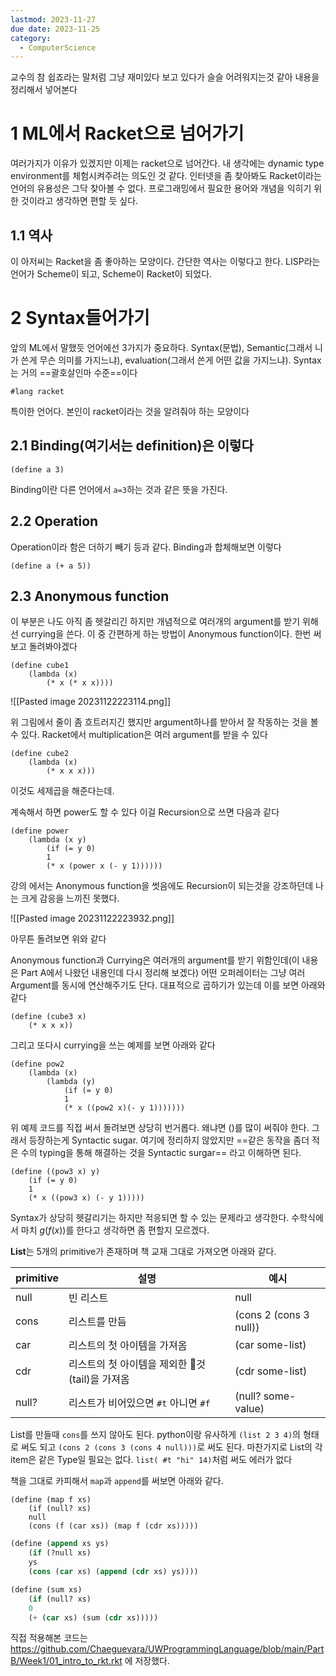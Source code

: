 ```yaml
---
lastmod: 2023-11-27
due date: 2023-11-25
category:
  - ComputerScience
---
```

교수의 참 쉽죠라는 말처럼 그냥 재미있다 보고 있다가 슬슬 어려워지는것 같아 내용을 정리해서 넣어본다

# 1 ML에서 Racket으로 넘어가기
여러가지가 이유가 있겠지만 이제는 racket으로 넘어간다. 내 생각에는 dynamic type environment를 체험시켜주려는 의도인 것 같다. 인터넷을 좀 찾아봐도 Racket이라는 언어의 유용성은 그닥 찾아볼 수 없다. 프로그래밍에서 필요한 용어와 개념을 익히기 위한 것이라고 생각하면 편할 듯 싶다.

## 1.1 역사
이 아저씨는 Racket을 좀 좋아하는 모양이다. 간단한 역사는 이렇다고 한다. LISP라는 언어가 Scheme이 되고, Scheme이 Racket이 되었다.

# 2 Syntax들어가기
앞의 ML에서 말했듯 언어에선 3가지가 중요하다. Syntax(문법), Semantic(그래서 니가 쓴게 무슨 의미를 가지느냐), evaluation(그래서 쓴게 어떤 값을 가지느냐). Syntax는 거의 ==괄호살인마 수준==이다

```racket
#lang racket
```
특이한 언어다. 본인이 racket이라는 것을 알려줘야 하는 모양이다

## 2.1 Binding(여기서는 definition)은 이렇다
```racket
(define a 3)
```
Binding이란 다른 언어에서 `a=3`하는 것과 같은 뜻을 가진다. 

## 2.2 Operation
Operation이라 함은 더하기 빼기 등과 같다. Binding과 합체해보면 이렇다
```racket
(define a (+ a 5))
```

## 2.3 Anonymous function
이 부분은 나도 아직 좀 헷갈리긴 하지만 개념적으로 여러개의 argument를 받기 위해선 currying을 쓴다. 이 중 간편하게 하는 방법이 Anonymous function이다. 한번 써보고 돌려봐야겠다
```racket
(define cube1
	(lambda (x)
		(* x (* x x))))
```


![[Pasted image 20231122223114.png]]


위 그림에서 줄이 좀 흐트러지긴 했지만 argument하나를 받아서 잘 작동하는 것을 볼 수 있다. Racket에서 multiplication은 여러 argument를 받을 수 있다

```racket
(define cube2
	(lambda (x)
		(* x x x)))
```
이것도 세제곱을 해준다는데.

계속해서 하면 power도 할 수 있다 이걸 Recursion으로 쓰면 다음과 같다
```racket
(define power
	(lambda (x y)
		(if (= y 0)
		1
		(* x (power x (- y 1))))))
```
강의 에서는 Anonymous function을 썻음에도 Recursion이 되는것을 강조하던데 나는 크게 감응을 느끼진 못했다.

![[Pasted image 20231122223932.png]]


아무튼 돌려보면 위와 같다

Anonymous function과 Currying은 여러개의 argument를 받기 위함인데(이 내용은 Part A에서 나왔던 내용인데 다시 정리해 보겠다) 어떤 오퍼레이터는 그냥 여러 Argument를 동시에 연산해주기도 단다. 대표적으로 곱하기가 있는데 이를 보면 아래와 같다

```racket
(define (cube3 x)
	(* x x x))
```

그리고 또다시 currying을 쓰는 예제를 보면 아래와 같다

```racket
(define pow2
	(lambda (x)
		(lambda (y)
			(if (= y 0)
			1
			(* x ((pow2 x)(- y 1)))))))
```

위 예제 코드를 직접 써서 돌려보면 상당히 번거롭다. 왜냐면 ()를 많이 써줘야 한다. 그래서 등장하는게  Syntactic sugar. 여기에 정리하지 않았지만 ==같은 동작을 좀더 적은 수의 typing을 통해 해결하는 것을 Syntactic surgar== 라고 이해하면 된다.

```Lisp
(define ((pow3 x) y)
	(if (= y 0)
	1
	(* x ((pow3 x) (- y 1)))))
```

Syntax가 상당히 헷갈리기는 하지만 적응되면 할 수 있는 문제라고 생각한다.  수학식에서 마치  $g(f(x))$를 한다고 생각하면 좀 편할지 모르겠다. 

**List**는 5개의 primitive가 존재하며 책 교재 그대로 가져오면 아래와 같다.

| primitive      | 설명 | 예시|
| ----------- | ----------- | -----------|
| null      | 빈 리스트       | null|
| cons   | 리스트를 만듬        | (cons 2 (cons 3 null))|
| car   | 리스트의 첫 아이템을 가져옴        | (car some-list)|
| cdr   | 리스트의 첫 아이템을 제외한 것(tail)을 가져옴        | (cdr some-list)|
| null?   | 리스트가 비어있으면 `#t` 아니면 `#f`        | (null? some-value)|

List를 만들때 `cons`를 쓰지 않아도 된다. python이랑 유사하게 `(list 2 3 4)`의 형태로 써도 되고 `(cons 2 (cons 3 (cons 4 null)))`로 써도 된다. 마찬가지로 List의 각 item은 같은 Type일 필요는 없다. `list( #t "hi" 14)`처럼 써도 에러가 없다

책을 그대로 카피해서 `map`과 `append`를 써보면 아래와 같다.

```Lisp
(define (map f xs)
	(if (null? xs)
	null
	(cons (f (car xs)) (map f (cdr xs)))))
```

```lisp
(define (append xs ys)
	(if (?null xs)
	ys
	(cons (car xs) (append (cdr xs) ys))))
```

```lisp
(define (sum xs)
	(if (null? xs)
	0
	(+ (car xs) (sum (cdr xs)))))
```

직접 적용해본 코드는 https://github.com/Chaeguevara/UWProgrammingLanguage/blob/main/PartB/Week1/01_intro_to_rkt.rkt 에 저장했다.